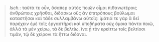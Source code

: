 

>  *Isch.*: ταῦτά τε οὖν, ὅσαπερ αὐτὸς ποιῶν οἶμαι πιθανωτέροις ἀνθρώποις χρῆσθαι, διδάσκω οὓς ἂν ἐπιτρόπους βούλωμαι καταστῆσαι καὶ τάδε συλλαμβάνω αὐτοῖς: ἱμάτιά τε γὰρ ἃ δεῖ παρέχειν ἐμὲ τοῖς ἐργαστῆρσι καὶ ὑποδήματα οὐχ ὅμοια πάντα ποιῶ, ἀλλὰ τὰ μὲν χείρω, τὰ δὲ βελτίω, ἵνα ᾖ τὸν κρείττω τοῖς βελτίοσι τιμᾶν, τῷ δὲ χείρονι τὰ ἥττω διδόναι.